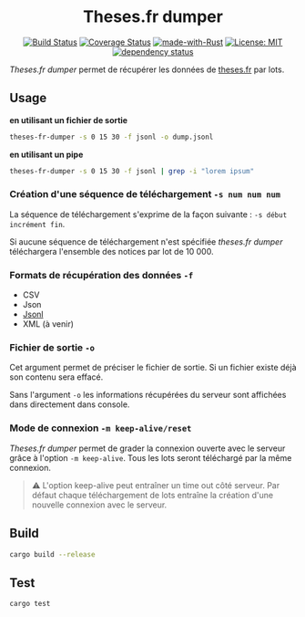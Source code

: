 <div class="center" align="center">
 
# Theses.fr dumper
 
 [![Build Status](https://travis-ci.org/Eonm/theses-fr-dumper.svg?branch=master)](https://travis-ci.org/Eonm/theses-fr-dumper)
 [![Coverage Status](https://coveralls.io/repos/github/Eonm/theses-fr-dumper/badge.svg?branch=master)](https://coveralls.io/github/Eonm/theses-fr-dumper?branch=master)
 [![made-with-Rust](https://img.shields.io/badge/Made%20with-Rust-1f425f.svg)](https://www.rust-lang.org/)
 [![License: MIT](https://img.shields.io/badge/License-GPLv3-yellow.svg)](https://www.gnu.org/licenses/gpl-3.0.html)
 [![dependency status](https://deps.rs/repo/github/eonm/theses-fr-dumper/status.svg)](https://deps.rs/repo/github/eonm/theses-fr-dumper)
 
</div>

_Theses.fr dumper_ permet de récupérer les données de [theses.fr](https://www.theses.fr) par lots.

## Usage

__en utilisant un fichier de sortie__

```sh
theses-fr-dumper -s 0 15 30 -f jsonl -o dump.jsonl
```

__en utilisant un pipe__

```sh
theses-fr-dumper -s 0 15 30 -f jsonl | grep -i "lorem ipsum"
```

### Création d'une séquence de téléchargement `-s num num num`

La séquence de téléchargement s'exprime de la façon suivante : `-s début incrément fin`.

Si aucune séquence de téléchargement n'est spécifiée _theses.fr dumper_ téléchargera l'ensemble des notices par lot de 10&nbsp;000.

### Formats de récupération des données `-f`

* CSV
* Json
* [Jsonl](http://jsonlines.org/)
* XML (à venir)

### Fichier de sortie `-o`

Cet argument permet de préciser le fichier de sortie. Si un fichier existe déjà son contenu sera effacé.

Sans l'argument `-o` les informations récupérées du serveur sont affichées dans directement dans console.

### Mode de connexion `-m keep-alive/reset`

_Theses.fr dumper_ permet de grader la connexion ouverte avec le serveur grâce à l'option `-m keep-alive`. Tous les lots seront téléchargé par la même connexion.

> :warning: L'option keep-alive peut entraîner un time out côté serveur. Par défaut chaque téléchargement de lots entraîne la création d'une nouvelle connexion avec le serveur.

## Build

```sh
cargo build --release
```

## Test

```sh
cargo test
```

